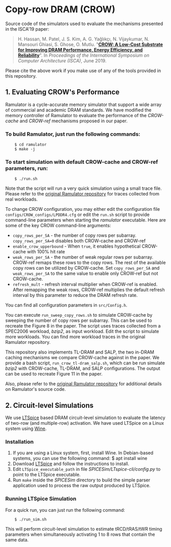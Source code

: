 # Copy-row DRAM (CROW)

Source code of the simulators used to evaluate the mechanisms presented in
the ISCA'19 paper:
>H. Hassan, M. Patel, J. S. Kim, A. G. Yağlıkçı, N. Vijaykumar, N. Mansouri Ghiasi, S. Ghose, O. Mutlu.
>"[**CROW: A Low-Cost Substrate for Improving DRAM Performance, Energy Efficiency, and Reliability**](https://people.inf.ethz.ch/omutlu/pub/CROW-DRAM-substrate-for-performance-energy-reliability_isca19.pdf)".
>In _Proceedings of the International Symposium on Computer Architecture (ISCA)_, June 2019.

Please cite the above work if you make use of any of the tools provided in this repository.


## 1. Evaluating CROW's Performance

Ramulator is a cycle-accurate memory simulator that support a wide array of
commercial and academic DRAM standards. We have modified the memory
controller of Ramulator to evaluate the performance of the *CROW-cache* and *CROW-ref* mechanisms
proposed in our paper.

### To build Ramulator, just run the following commands:
        $ cd ramulator
        $ make -j

### To start simulation with default CROW-cache and CROW-ref parameters, run:
        $ ./run.sh

Note that the script will run a very quick simulation using a small trace
file. Please refer to the [original Ramulator
repository](https://github.com/CMU-SAFARI/ramulator) for traces collected
from real workloads.

To change CROW configuration, you may either edit the configuration file
`configs/CROW_configs/LPDDR4.cfg` or edit the `run.sh` script to provide
command-line parameters when starting the *ramulator* executable. Here are some of
the key CROW command-line arguments:

* `copy_rows_per_SA` - the number of copy rows per subarray.
  `copy_rows_per_SA=0` disables both CROW-cache and CROW-ref
* `enable_crow_upperbound` - When `true`, it enables hypothetical CROW-cache
  with 100% hit rate
* `weak_rows_per_SA` - the number of weak regular rows per subarray.
  CROW-ref remaps these rows to the copy rows. The rest of the available
  copy rows can be utilized by CROW-cache. Set `copy_rows_per_SA` and
  `weak_rows_per_SA` to the same value to enable only CROW-ref but not
  CROW-cache.
* `refresh_mult` - refresh interval multiplier when CROW-ref is enabled.
  After remapping the weak rows, CROW-ref multiplies the default refresh
  interval by this parameter to reduce the DRAM refresh rate.

You can find all configuration parameters in `src/Config.h`.

You can execute `run_sweep_copy_rows.sh` to simulate CROW-cache by sweeping
the number of copy rows per subarray. This can be used to recreate the Figure 8
in the paper. The script uses traces collected from
a SPEC2006 workload, *bzip2*, as input workload. Edit the script to
simulate more workloads. You can find more workload traces in the original
Ramulator repository.

This repository also implements TL-DRAM and SALP, the two in-DRAM caching
mechanisms we compare CROW-cache against in the paper. We provide a bash
script, `run_crow_tl-dram_salp.sh`, which can be run simulate *bzip2* with
CROW-cache, TL-DRAM, and SALP configurations. The output can be used to
recreate Figure 11 in the paper.

Also, please refer to the [original Ramulator
repository](https://github.com/CMU-SAFARI/ramulator) for additional details
on Ramulator's source code.


## 2. Circuit-level Simulations

We use
[LTSpice](https://www.analog.com/en/design-center/design-tools-and-calculators/ltspice-simulator.html)
based DRAM circuit-level simulation to evaluate the latency of two-row (and
multiple-row) activation. We have used LTSpice on a Linux system using
[Wine](https://www.winehq.org/).

### Installation
1. If you are using a Linux system, first, install Wine. In Debian-based
  systems, you can use the following command:
        $ apt install wine
2. Download
   [LTSpice](https://www.analog.com/en/design-center/design-tools-and-calculators/ltspice-simulator.html) and follow the instructions to install.
3. Edit `LTSpice_executable_path` in file *SPICESim/LTspice-cli/config.py* to point
   to the LTSpice executable.
4. Run `make` inside the *SPICESim* directory to build the simple parser
   application used to process the raw output produced by LTSpice.

### Running LTSpice Simulation

For a quick run, you can just run the following command:
        
        $ ./run_sim.sh

This will perform circuit-level simulation to estimate tRCD/tRAS/tWR timing
parameters when simultaneously activating 1 to 8 rows that contain
the same data.
